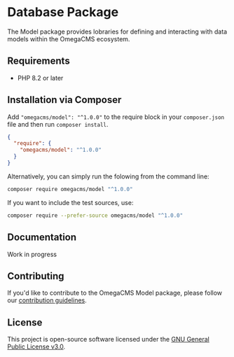 # Database Package

The Model package provides lobraries for defining and interacting with data models within the OmegaCMS ecosystem.

## Requirements

- PHP 8.2 or later

## Installation via Composer

Add `"omegacms/model": "^1.0.0"` to the require block in your `composer.json` file and then run `composer install`.

```json
{
  "require": {
    "omegacms/model": "^1.0.0"
  }
}
```

Alternatively, you can simply run the folowing from the command line:

```sh
composer require omegacms/model "^1.0.0"
```

If you want to include the test sources, use:

```sh
composer require --prefer-source omegacms/model "^1.0.0"
```

## Documentation

Work in progress

## Contributing

If you'd like to contribute to the OmegaCMS Model package, please follow our [contribution guidelines](CONTRIBUTING.md).

## License

This project is open-source software licensed under the [GNU General Public License v3.0](LICENSE).
